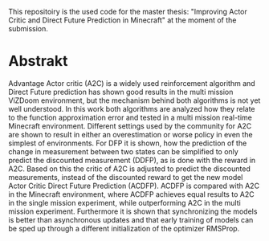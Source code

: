 This repositoiry is the used code for the master thesis: "Improving Actor Critic and Direct Future Prediction in Minecraft" at the moment of the submission.

# Abstrakt
Advantage Actor critic (A2C) is a widely used reinforcement algorithm and Direct Future prediction has shown good results in the multi mission ViZDoom environment, but the mechanism behind both algorithms is not yet well understood. In this work both algorithms are analyzed how they relate to the function approximation error and tested in a multi mission real-time Minecraft environment. Different settings used by the community for A2C are shown to result in either an overestimation or worse policy in even the simplest of environments. For DFP it is shown, how the prediction of the change in measurement between two states can be simplified to only predict the discounted measurement (DDFP), as is done with the reward in A2C. Based on this the critic of A2C is adjusted to predict the discounted measurements, instead of the discounted reward to get the new model Actor Critic Direct Future Prediction (ACDFP). ACDFP is compared with A2C in the Minecraft environment, where ACDFP achieves equal results to A2C in the single mission experiment, while outperforming A2C in the multi mission experiment. Furthermore it is shown that synchronizing the models is better than asynchronous updates and that early training of models can be sped up through a different initialization of the optimizer RMSProp.